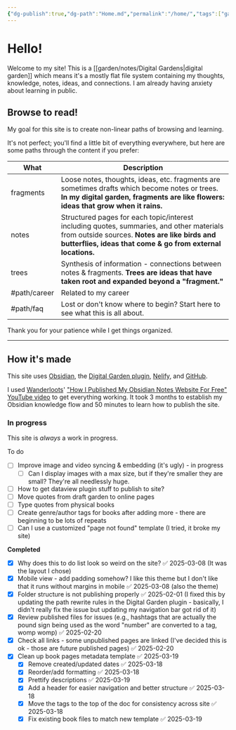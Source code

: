 ```yaml
---
{"dg-publish":true,"dg-path":"Home.md","permalink":"/home/","tags":["gardenEntry"],"created":"2025-01-31T21:53:03.686-05:00","updated":"2025-03-22T22:20:30.908-04:00"}
---
```



# Hello!
Welcome to my site! This is a [[garden/notes/Digital Gardens\|digital garden]] which means it's a mostly flat file system containing my thoughts, knowledge, notes, ideas, and connections. I am already having anxiety about learning in public.
## Browse to read!
My goal for this site is to create non-linear paths of browsing and learning. 

It's not perfect; you'll find a little bit of everything everywhere, but here are some paths through the content if you prefer:

| What         | Description                                                                                                                                                                                             |
| ------------ | ------------------------------------------------------------------------------------------------------------------------------------------------------------------------------------------------------- |
| fragments    | Loose notes, thoughts, ideas, etc. fragments are sometimes drafts which become notes or trees. **In my digital garden, fragments are like flowers: ideas that grow when it rains.**                     |
| notes        | Structured pages for each topic/interest including quotes, summaries, and other materials from outside sources. **Notes are like birds and butterflies, ideas that come & go from external locations.** |
| trees        | Synthesis of information - connections between notes & fragments. **Trees are ideas that have taken root and expanded beyond a "fragment."**                                                            |
| #path/career | Related to my career                                                                                                                                                                                    |
| #path/faq    | Lost or don't know where to begin? Start here to see what this is all about.                                                                                                                            |

Thank you for your patience while I get things organized.

---

## How it's made
This site uses [Obsidian](http://obsidian.md), the [Digital Garden plugin](https://dg-docs.ole.dev/), [Nelify](http://netlify.com), and [GitHub](https://github.com/). 

I used [Wanderloots](https://wanderloots.xyz/)' ["How I Published My Obsidian Notes Website For Free" YouTube video](https://www.youtube.com/watch?v=7f8e5IiUkeo) to get everything working. It took 3 months to establish my Obsidian knowledge flow and 50 minutes to learn how to publish the site.
### In progress

This site is *always* a work in progress.

To do 
- [ ] Improve image and video syncing & embedding (it's ugly) - in progress
	- [ ] Can I display images with a max size, but if they're smaller they are small? They're all needlessly huge.
- [ ] How to get dataview plugin stuff to publish to site?
- [ ] Move quotes from draft garden to online pages 
- [ ] Type quotes from physical books
- [ ] Create genre/author tags for books after adding more - there are beginning to be lots of repeats
- [ ] Can I use a customized "page not found" template (I tried, it broke my site)

**Completed**
- [x] Why does this to do list look so weird on the site? ✅ 2025-03-08 (It was the layout I chose)
- [x] Mobile view - add padding somehow? I like this theme but I don't like that it runs without margins in mobile ✅ 2025-03-08 (also the theme)
- [x] Folder structure is not publishing properly ✅ 2025-02-01 (I fixed this by updating the path rewrite rules in the Digital Garden plugin - basically, I didn't really fix the issue but updating my navigation bar got rid of it)
- [x] Review published files for issues (e.g., hashtags that are actually the pound sign being used as the word "number" are converted to a tag, womp womp) ✅ 2025-02-20
- [x] Check all links - some unpublished pages are linked (I've decided this is ok - those are future published pages) ✅ 2025-02-20
- [x] Clean up book pages metadata template ✅ 2025-03-19
	- [x] Remove created/updated dates ✅ 2025-03-18
	- [x] Reorder/add formatting ✅ 2025-03-18
	- [x] Prettify descriptions ✅ 2025-03-19
	- [x] Add a header for easier navigation and better structure ✅ 2025-03-18
	- [x] Move the tags to the top of the doc for consistency across site ✅ 2025-03-18
	- [x] Fix existing book files to match new template ✅ 2025-03-19